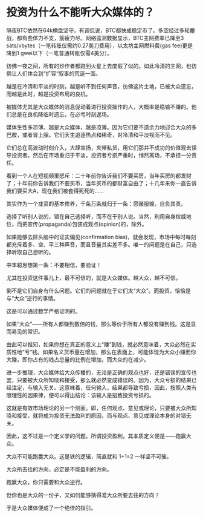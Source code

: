 # 投资为什么不能听大众媒体的？

隔夜BTC依然在64k横盘坚守。有调侃说，BTC都快成稳定币了。多空经过多轮鏖战，都有些体力不支，筋疲力尽。网络监测数据显示，BTC主网费率已降至3 sats/vbytes（一笔转账仅需约0.27美刀费用），以太坊主网燃料费(gas fee)更是降到1 gwei以下（一笔普通转账仅需4美分）。

彷佛一夜之间，所有的炒作者都跑到火星上去度假了似的。如此冷清的主网，也彷佛让人们体会到“扩容”叙事的荒诞一面。

越是在冷清和平淡的时刻，越是听不到任何声音，彷佛这片土地，已被大众遗忘，而越是此时，越是投资布局的良机。

被媒体尤其是大众媒体的消息促动着进行投资操作的人，大概率是稳输不赚的。他们总是在良机降临时遗忘，在必亏时刻返场。

媒体生性多凉薄。越是大众媒体，越是凉薄。因为它们要不遗余力地迎合大众的多巴胺，或者肾上腺。它们天生追逐热点和稀奇，对冷清和平淡视而不见。

它们总在高波动时刻介入，大肆宣扬，夹带私货，用它们那并不成功的价值观去误导投资者。然后在市场重归于平淡，投资者亏损严重时，悄然离场，不承担一分责任。

看到一个人在短视频里怒斥：二十年前你告诉我们不要买房，当年买房的都发财了；十年前你告诉我们不要买币，当年买币的都财富自由了；十几年来你一直告诉我们要买大A，现在我们被套得死死的……

其实作为一个韭菜的基本修养，千条万条就归于一条：愿赌服输，自负其责。

选择了听别人说的，错在自己选择听，而不在于别人说。当然，利用自身权威地位，而把宣传(propaganda)包装成观点(opinion)的，除外。

如果能够去除头脑中的证实偏见(confirmation bias)，就会发现，市场中每时每刻都充斥着多、空、平三种声音，而且音量其实差不多。唯一的问题是在自己，只选择听取自己想听的。

中本聪思想第一条：不要相信，要验证！

尤其在投资这件事儿上，最不可信的，就是大众媒体。越大众，越不可信。

倒不是它们自身有什么问题。它们的问题就在于它们太“大众”。而投资，恰恰是与“大众”逆行的事情。

这是可以通过数学严格证明的。

如果“大众”——所有人都赚到数倍的钱，那么等价于所有人都没有赚到钱。这是显而易见的常识。

由此可以推知，如果你想在真正的意义上“赚”到钱，就必然意味着，大众必然在实质性地“亏”钱。如果名义货币量在增加，那么在表面上，可能体现为大众小赚而你大赚，即你占有的钱占总量的比例在增加，而大众的在减少。

进一步推理，大众媒体给大众传播的，无论是正确的观点也好，还是错误的宣传也罢，只要被大众所知晓和接受，那么就必然变成错误的。因为，大众亏损的结果已经注定，与输入无关。这意味着，任何输入，结果都导致亏损，因此，按照人类有限理性的因果律，便可以得出结论：该输入是招致投资亏损的。

这就是有效市场理论的另一个侧面。即，任何观点、意见或理论，只要被大众所知晓和接受，就将成为投资无法盈利的原因，而与观点、意见或理论本身的对错无关。

因此，这不过是一个定义学的问题。所谓投资盈利，其本质定义便是——跑赢大众。

大众不可能跑赢大众。这是铁的逻辑，简直就和 1+1=2 一样坚不可摧。

大众所去往的方向，必定是不能盈利的方向。

跑赢大众，你只需要和大众逆行。

但你也是大众的一份子，又如何能够猜得准大众所要去往的方向？

于是大众媒体便成了一个绝佳的指引。
